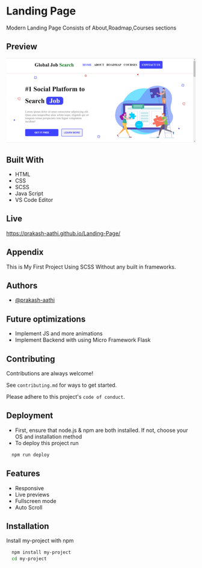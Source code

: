 
# Landing Page

Modern Landing Page Consists of About,Roadmap,Courses sections



## Preview

![App Screenshot](supporting-files/screenshot.png)


## Built With

 - HTML 
 - CSS
 - SCSS
 - Java Script
 - VS Code Editor

## Live

https://prakash-aathi.github.io/Landing-Page/

## Appendix

This is My First Project Using SCSS Without any built in frameworks.
## Authors

- [@prakash-aathi](https://github.com/prakash-aathi)


## Future optimizations

- Implement JS and more animations
- Implement Backend with using Micro Framework Flask


## Contributing

Contributions are always welcome!

See `contributing.md` for ways to get started.

Please adhere to this project's `code of conduct`.


## Deployment

- First, ensure that node.js & npm are both installed. If not, choose your OS and installation method 
- To deploy this project run

```bash
  npm run deploy
```


## Features

- Responsive
- Live previews
- Fullscreen mode
- Auto Scroll


## Installation

Install my-project with npm

```bash
  npm install my-project
  cd my-project
```
    
